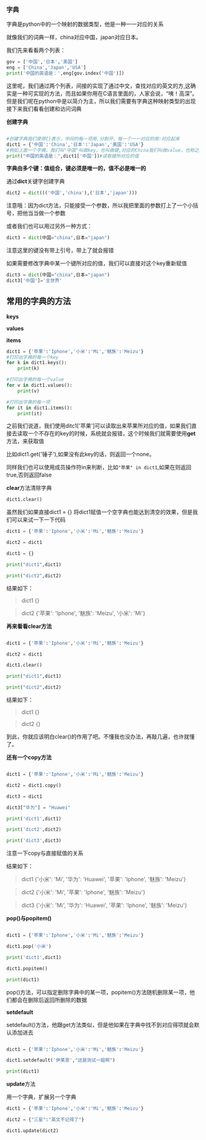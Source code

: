 ### 字典

字典是python中的一个映射的数据类型，他是一种一一对应的关系

就像我们的词典一样，china对应中国，japan对应日本。

我们先来看看两个列表：

```py
gov = ['中国','日本','美国']
eng = ['China','Japan','USA']
print('中国的英语是：',eng[gov.index('中国')])
```

这里呢，我们通过两个列表，间接的实现了通过中文，查找对应的英文的方,这确实是一种可实现的方法，而且如果你用在C语言里面的，人家会说，“咦！高深”。但是我们呢在python中是以简介为主，所以我们需要有字典这种映射类型的出现
接下来我们看看创建和访问词典

**创建字典**

```py

#创建字典我们使用{}表示，中间的每一项用,分割开、每一个一一对应的用:对应起来
dict1 = {'中国':'China','日本':'Japan','美国':'USA'}
#例如上面一个字典，我们叫"中国"叫做key，也叫做键,对应的China我们叫做value，也称之为值
print("中国的英语是：",dict1['中国'])#读取键所对应的值


```

**字典由多个键：值组合，键必须是唯一的，值不必是唯一的**

通过**dict**关键字创建字典

```py
dict2 = dict((('中国','china'),('日本','japan')))

```

注意哦：因为dict方法，只能接受一个参数，所以我把里面的参数打上了一个小括号，把他当当做一个参数

或者我们也可以用过另外一种方式：

```py
dict3 = dict(中国="china",日本="japan")

```

注意这里的键没有带上引号，带上了就会报错

如果需要修改字典中某一个键所对应的值，我们可以直接对这个key重新赋值

```py
dict3 = dict(中国="china",日本="japan")
dict3['中国']='全世界'
```

## 常用的字典的方法

**keys**

**values**

**items**

```py
dict1 = {'苹果':'Iphone','小米':'Mi','魅族':'Meizu'}
#打印出字典的每一个key
for k in dict1.keys():
    print(k)

#打印出字典的每一个value 
for v in dict1.values():
    print(v)

#打印出字典的每一项
for it in dict1.items():
    print(it)
```

之前我们说道，我们使用ditc1\['苹果'\]可以读取出来苹果所对应的值，如果我们直接去读取一个不存在的key的时候，系统就会报错，这个时候我们就需要使用**get**方法，来获取值

比如dict1.get\('锤子'\),如果没有此key的话，则返回一个none。

同样我们也可以使用成员操作符in来判断，比如`"苹果" in dict1`,如果在则返回true,否则返回false

**clear**方法清除字典

```py
dict1.clear()
```

虽然我们如果直接dict1 = {} 将dict1赋值一个空字典也能达到清空的效果，但是我们可以来试一下一下代码

```py
dict1 = {'苹果':'Iphone','小米':'Mi','魅族':'Meizu'}

dict2 = dict1

dict1 = {}

print("dict1",dict1)

print("dict2",dict2)
```

结果如下：

>dict1 {}

>dict2 {'苹果': 'Iphone', '魅族': 'Meizu', '小米': 'Mi'}


**再来看看clear方法**

```py

dict1 = {'苹果':'Iphone','小米':'Mi','魅族':'Meizu'}

dict2 = dict1

dict1.clear()

print("dict1",dict1)

print("dict2",dict2)
```
结果如下：

>dict1 {}

>dict2 {}

到此，你就应该明白clear()的作用了吧。不懂我也没办法，再敲几遍，也许就懂了。


**还有一个copy方法**

```py

dict1 = {'苹果':'Iphone','小米':'Mi','魅族':'Meizu'}

dict2 = dict1.copy()

dict3 = dict1

dict3["华为"] = "Huawei"

print('dict1',dict1)

print('dict2',dict2)

print('dict3',dict3)

```
注意一下copy与直接赋值的关系

结果如下：

>dict1 {'小米': 'Mi', '华为': 'Huawei', '苹果': 'Iphone', '魅族': 'Meizu'}

>dict2 {'小米': 'Mi', '苹果': 'Iphone', '魅族': 'Meizu'}

>dict3 {'小米': 'Mi', '华为': 'Huawei', '苹果': 'Iphone', '魅族': 'Meizu'}


**pop()与popitem()**

```py

dict1 = {'苹果':'Iphone','小米':'Mi','魅族':'Meizu'}

dict1.pop('小米')

print('dict1',dict1)

dict1.popitem()

print(dict1)

```
pop()方法，可以指定删除字典中的某一项，popitem()方法随机删除某一项，他们都会在删除后返回所删除的数据

**setdefault**

setdefault()方法，他跟get方法类似，但是他如果在字典中找不到对应得项就会默认添加进去

```py

dict1 = {'苹果':'Iphone','小米':'Mi','魅族':'Meizu'}

dict1.setdefault('伊莱恩',"这是测试一姐啊")

print(dict1)

```

**update**方法

用一个字典，扩展另一个字典

```py
dict1 = {'苹果':'Iphone','小米':'Mi','魅族':'Meizu'}

dict2 = {"三星":"英文不记得了"}

dict1.update(dict2)

```

